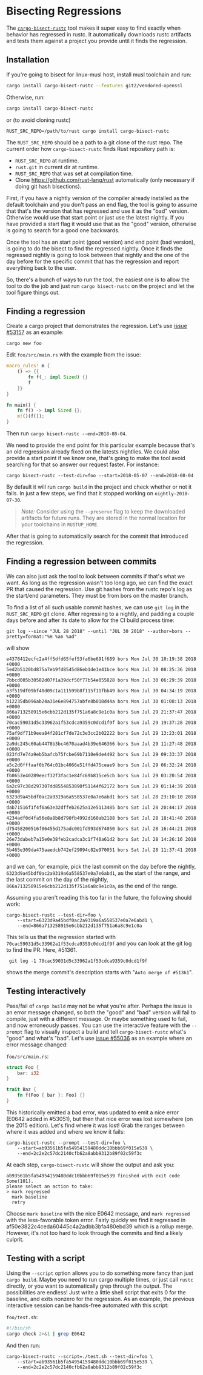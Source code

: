 # Bisecting Regressions

The [`cargo-bisect-rustc`] tool makes it super easy to find exactly when
behavior has regressed in rustc. It automatically downloads rustc
artifacts and tests them against a project you provide until it finds
the regression.

## Installation

If you're going to bisect for linux-musl host, install musl toolchain and run:

```sh
cargo install cargo-bisect-rustc --features git2/vendored-openssl
```

Otherwise, run:

```sh
cargo install cargo-bisect-rustc
```

or (to avoid cloning rustc)

```
RUST_SRC_REPO=/path/to/rust cargo install cargo-bisect-rustc
```

The `RUST_SRC_REPO` should be a path to a git clone of the rust repo.
The current order how `cargo-bisect-rustc` finds Rust repository path is:
* `RUST_SRC_REPO` at runtime.
* `rust.git` in current dir at runtime.
* `RUST_SRC_REPO` that was set at compilation time.
* Clone https://github.com/rust-lang/rust automatically
  (only necessary if doing git hash bisections).

First, if you have a nightly version of the compiler already installed
as the default toolchain and you don't pass an end flag, the tool is
going to assume that that's the version that has regressed and use it as
the "bad" version. Otherwise would use that start point or just use the
latest nightly.
If you have provided a start flag it would use that as the "good"
version, otherwise is going to search for a good one backwards.

Once the tool has an start point (good version) and end point (bad
version), is going to do the bisect to find the regressed nightly. Once
it finds the regressed nightly is going to look between that nightly and
the one of the day before for the specific commit that has the
regression and report everything back to the user.

So, there's a bunch of ways to run the tool, the easiest one is to
allow the tool to do the job and just run `cargo bisect-rustc` on the
project and let the tool figure things out.

## Finding a regression

Create a cargo project that demonstrates the regression. Let's use
[issue #53157] as an example:

```
cargo new foo
```

Edit `foo/src/main.rs` with the example from the issue:

```rust
macro_rules! m {
    () => {{
        fn f(_: impl Sized) {}
        f
    }}
}

fn main() {
    fn f() -> impl Sized {};
    m!()(f());
}
```

Then run `cargo bisect-rustc --end=2018-08-04`.

We need to provide the end point for this particular example because
that's an old regression already fixed on the latests nightlies.
We could also provide a start point if we know one, that's going to make
the tool avoid searching for that so answer our request faster.
For instance:

```
cargo bisect-rustc --test-dir=foo --start=2018-05-07 --end=2018-08-04
```

By default it will run `cargo build` in the project and check whether or not
it fails. In just a few steps, we find that it stopped working on
`nightly-2018-07-30`.

> *Note:* Consider using the `--preserve` flag to keep the downloaded
> artifacts for future runs. They are stored in the normal location for your
> toolchains in `RUSTUP_HOME`.

After that is going to automatically search for the commit that
introduced the regression.

## Finding a regression between commits

We can also just ask the tool to look between commits if that's what we
want. As long as the regression wasn't too long ago, we can find the
exact PR that caused the regression. Use git hashes from the rustc
repo's log as the start/end parameters. They must be from bors on the
master branch.

To find a list of all such usable commit hashes, we can use `git log` in the
`RUST_SRC_REPO` git clone. After regressing to a nightly, and padding a couple
days before and after its date to allow for the CI build process time:

```
git log --since "JUL 28 2018" --until "JUL 30 2018" --author=bors --pretty=format:"%H %an %ad"
```

will show

```
e4378412ecfc2a4ff5dfd65fef53fa6be691f689 bors Mon Jul 30 10:19:38 2018 +0000
5ed2b5120bd875a7eb9fd8545d86eb1de1e41bce bors Mon Jul 30 08:25:36 2018 +0000
7bbcd005b30582d07f1a39dcf50f77b54e055828 bors Mon Jul 30 06:29:39 2018 +0000
a3f519df09bf40d09c1a111599b8f115f11fbb49 bors Mon Jul 30 04:34:19 2018 +0000
b12235db096ab24a31e6e894757abfe8b018d44a bors Mon Jul 30 01:08:13 2018 +0000
866a713258915e6cbb212d135f751a6a8c9e1c0a bors Sun Jul 29 21:37:47 2018 +0000
70cac59031d5c33962a1f53cdca9359c0dcd1f9f bors Sun Jul 29 19:37:28 2018 +0000
75af9df71b9eea84f281cf7de72c3e3cc2b02222 bors Sun Jul 29 13:23:01 2018 +0000
2a9dc245c60ab4478b3bc4670aaad4b39e646366 bors Sun Jul 29 11:27:48 2018 +0000
023fd7e74a9eb5bafcb75fcbe69b7110e9de4492 bors Sun Jul 29 09:33:37 2018 +0000
a5c2d0fffaaf0b764c01bc4066e51ffd475ceae9 bors Sun Jul 29 06:32:24 2018 +0000
fb0653e40289eecf32f3fac1e84fc69b815ce5cb bors Sun Jul 29 03:20:54 2018 +0000
6a2c97c38d297307dd8554853890f51144f62172 bors Sun Jul 29 01:14:39 2018 +0000
6323d9a45bdf0ac2a9319a6a558537e0a7e6abd1 bors Sat Jul 28 23:10:10 2018 +0000
dab71516f1f4f6a63e32dffeb2625a12e5113485 bors Sat Jul 28 20:44:17 2018 +0000
4234adf0d4fa56e8a8b8d790fb4992d160ab2188 bors Sat Jul 28 18:41:40 2018 +0000
d75458200516f06455d175adc001fd993d674050 bors Sat Jul 28 16:44:21 2018 +0000
26e73dabeb7a15e0e38feb2cadca3c1f740a61d2 bors Sat Jul 28 14:26:16 2018 +0000
5b465e309da475aaedcb742ef29094c82e970051 bors Sat Jul 28 11:37:41 2018 +0000
```

and we can, for example, pick the last commit on the day before the nightly,
`6323d9a45bdf0ac2a9319a6a558537e0a7e6abd1`, as the start of the range, and the
last commit on the day of the nightly, `866a713258915e6cbb212d135f751a6a8c9e1c0a`,
as the end of the range.

Assuming you aren't reading this too far in the future, the
following should work:

```
cargo-bisect-rustc --test-dir=foo \
    --start=6323d9a45bdf0ac2a9319a6a558537e0a7e6abd1 \
    --end=866a713258915e6cbb212d135f751a6a8c9e1c0a
```

This tells us that the regression started with
`70cac59031d5c33962a1f53cdca9359c0dcd1f9f` and you can look at the git log to
find the PR. Here, #51361.

```
 git log -1 70cac59031d5c33962a1f53cdca9359c0dcd1f9f
```

shows the merge commit's description starts with "`Auto merge of #51361`".

## Testing interactively

Pass/fail of `cargo build` may not be what you're after. Perhaps the issue is
an error message changed, so both the "good" and "bad" version will fail to
compile, just with a different message. Or maybe something used to fail, and
now erroneously passes. You can use the interactive feature with the
`--prompt` flag to visually inspect a build and tell `cargo-bisect-rustc`
what's "good" and what's "bad". Let's use [issue #55036] as an example where
an error message changed:

`foo/src/main.rs`:
```rust
struct Foo {
    bar: i32
}

trait Baz {
    fn f(Foo { bar }: Foo) {}
}
```

This historically emitted a bad error, was updated to emit a nice error (E0642
added in #53051), but then that nice error was lost somewhere (on the 2015
edition). Let's find where it was lost! Grab the ranges between where it was
added and where we know it fails:

```
cargo-bisect-rustc --prompt --test-dir=foo \
    --start=ab93561b5fa54954159480ddc10bbb69f015e539 \
    --end=2c2e2c57dc2140cfb62a8abb9312b89f02c59f3c
```

At each step, `cargo-bisect-rustc` will show the output and ask you:

```
ab93561b5fa54954159480ddc10bbb69f015e539 finished with exit code Some(101).
please select an action to take:
> mark regressed
  mark baseline
  retry
```

Choose `mark baseline` with the nice E0642 message, and `mark regressed` with
the less-favorable token error. Fairly quickly we find it regressed in
af50e3822c4ceda60445c4a2adbb3bfa480ebd39 which is a rollup merge. However,
it's not too hard to look through the commits and find a likely culprit.

## Testing with a script

Using the `--script` option allows you to do something more fancy than just
`cargo build`. Maybe you need to run cargo multiple times, or just call
`rustc` directly, or you want to automatically grep through the output. The
possibilities are endless! Just write a little shell script that exits 0 for
the baseline, and exits nonzero for the regression. As an example, the
previous interactive session can be hands-free automated with this script:

`foo/test.sh`:
```sh
#!/bin/sh
cargo check 2>&1 | grep E0642
```

And then run:

```
cargo-bisect-rustc --script=./test.sh --test-dir=foo \
    --start=ab93561b5fa54954159480ddc10bbb69f015e539 \
    --end=2c2e2c57dc2140cfb62a8abb9312b89f02c59f3c
```


[`cargo-bisect-rustc`]: https://github.com/rust-lang-nursery/cargo-bisect-rustc
[issue #53157]: https://github.com/rust-lang/rust/issues/53157
[issue #55036]: https://github.com/rust-lang/rust/issues/55036
